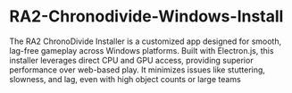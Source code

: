 # RA2-Chronodivide-Windows-Install
The RA2 ChronoDivide Installer is a customized app designed for smooth, lag-free gameplay across  Windows platforms. Built with Electron.js, this installer leverages direct CPU and GPU access, providing superior performance over web-based play. It minimizes issues like stuttering, slowness, and lag, even with high object counts or large teams
